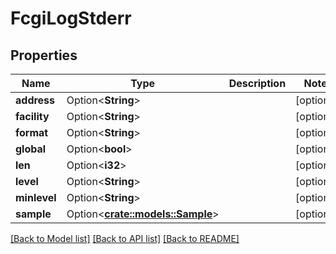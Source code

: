 # FcgiLogStderr

## Properties

Name | Type | Description | Notes
------------ | ------------- | ------------- | -------------
**address** | Option<**String**> |  | [optional]
**facility** | Option<**String**> |  | [optional]
**format** | Option<**String**> |  | [optional]
**global** | Option<**bool**> |  | [optional]
**len** | Option<**i32**> |  | [optional]
**level** | Option<**String**> |  | [optional]
**minlevel** | Option<**String**> |  | [optional]
**sample** | Option<[**crate::models::Sample**](Sample.md)> |  | [optional]

[[Back to Model list]](../README.md#documentation-for-models) [[Back to API list]](../README.md#documentation-for-api-endpoints) [[Back to README]](../README.md)


